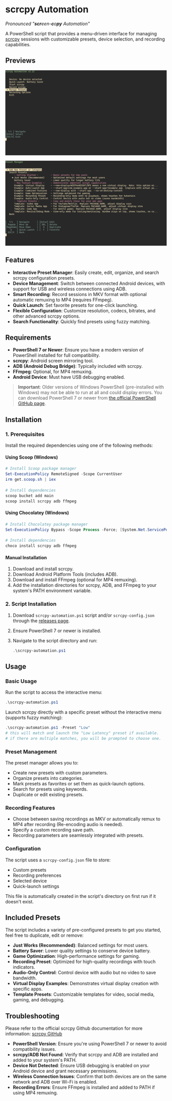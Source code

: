 # scrcpy Automation

*Pronounced "**scr**een-**c**o**py** Automation"*

A PowerShell script that provides a menu-driven interface for managing [scrcpy](https://github.com/Genymobile/scrcpy) sessions with customizable presets, device selection, and recording capabilities.

## Previews
![Screenshot1](img/screenshot1.png)

![Screenshot2](img/screenshot2.png)

## Features

- **Interactive Preset Manager**: Easily create, edit, organize, and search scrcpy configuration presets.
- **Device Management**: Switch between connected Android devices, with support for USB and wireless connections using ADB.
- **Smart Recording**: Record sessions in MKV format with optional automatic remuxing to MP4 (requires FFmpeg).
- **Quick Launch**: Set favorite presets for one-click launching.
- **Flexible Configuration**: Customize resolution, codecs, bitrates, and other advanced scrcpy options.
- **Search Functionality**: Quickly find presets using fuzzy matching.

## Requirements

- **PowerShell 7 or Newer**: Ensure you have a modern version of PowerShell installed for full compatibility.
- **scrcpy**: Android screen mirroring tool.
- **ADB (Android Debug Bridge)**: Typically included with scrcpy.
- **FFmpeg**: Optional, for MP4 remuxing.
- **Android Device**: Must have USB debugging enabled.

> **Important**: Older versions of Windows PowerShell (pre-installed with Windows) may not be able to run at all and could display errors. You can download PowerShell 7 or newer from [the official PowerShell GitHub page](https://github.com/PowerShell/PowerShell/releases).

## Installation

### 1. Prerequisites

Install the required dependencies using one of the following methods:

#### Using Scoop (Windows)

```powershell
# Install Scoop package manager
Set-ExecutionPolicy RemoteSigned -Scope CurrentUser
irm get.scoop.sh | iex

# Install dependencies
scoop bucket add main
scoop install scrcpy adb ffmpeg
```

#### Using Chocolatey (Windows)

```powershell
# Install Chocolatey package manager
Set-ExecutionPolicy Bypass -Scope Process -Force; [System.Net.ServicePointManager]::SecurityProtocol = [System.Net.ServicePointManager]::SecurityProtocol -bor 3072; iex ((New-Object System.Net.WebClient).DownloadString('https://community.chocolatey.org/install.ps1'))

# Install dependencies
choco install scrcpy adb ffmpeg
```

#### Manual Installation

1. Download and install scrcpy.
2. Download Android Platform Tools (includes ADB).
3. Download and install FFmpeg (optional for MP4 remuxing).
4. Add the installation directories for scrcpy, ADB, and FFmpeg to your system's PATH environment variable.

### 2. Script Installation

1. Download `scrcpy-automation.ps1` script and/or `scrcpy-config.json` through the [releases page](https://github.com/MNZaidan/scrcpy-automation/releases/latest).
2. Ensure PowerShell 7 or newer is installed.
3. Navigate to the script directory and run:

   ```powershell
   .\scrcpy-automation.ps1
   ```

## Usage

### Basic Usage

Run the script to access the interactive menu:

```powershell
.\scrcpy-automation.ps1
```

Launch scrcpy directly with a specific preset without the interactive menu (supports fuzzy matching):

```powershell
.\scrcpy-automation.ps1 -Preset "Low"
# this will match and launch the "Low Latency" preset if available.
# if there are multiple matches, you will be prompted to choose one.
```


### Preset Management

The preset manager allows you to:

- Create new presets with custom parameters.
- Organize presets into categories.
- Mark presets as favorites or set them as quick-launch options.
- Search for presets using keywords.
- Duplicate or edit existing presets.

### Recording Features

- Choose between saving recordings as MKV or automatically remux to MP4 after recording (Re-encoding audio is needed).
- Specify a custom recording save path.
- Recording parameters are seamlessly integrated with presets.

### Configuration

The script uses a `scrcpy-config.json` file to store:

- Custom presets
- Recording preferences
- Selected device
- Quick-launch settings

This file is automatically created in the script's directory on first run if it doesn't exist.

## Included Presets

The script includes a variety of pre-configured presets to get you started, feel free to duplicate, edit or remove:

- **Just Works (Recommended)**: Balanced settings for most users.
- **Battery Saver**: Lower quality settings to conserve device battery.
- **Game Optimization**: High-performance settings for gaming.
- **Recording Preset**: Optimized for high-quality recordings with touch indicators.
- **Audio-Only Control**: Control device with audio but no video to save bandwidth.
- **Virtual Display Examples**: Demonstrates virtual display creation with specific apps.
- **Template Presets**: Customizable templates for video, social media, gaming, and debugging.


## Troubleshooting
Please refer to the official scrcpy Github documentation for more information: [scrcpy GitHub](https://github.com/Genymobile/scrcpy)

- **PowerShell Version**: Ensure you're using PowerShell 7 or newer to avoid compatibility issues.
- **scrcpy/ADB Not Found**: Verify that scrcpy and ADB are installed and added to your system's PATH.
- **Device Not Detected**: Ensure USB debugging is enabled on your Android device and grant necessary permissions.
- **Wireless Connection Issues**: Confirm that both devices are on the same network and ADB over Wi-Fi is enabled.
- **Recording Errors**: Ensure FFmpeg is installed and added to PATH if using MP4 remuxing.
